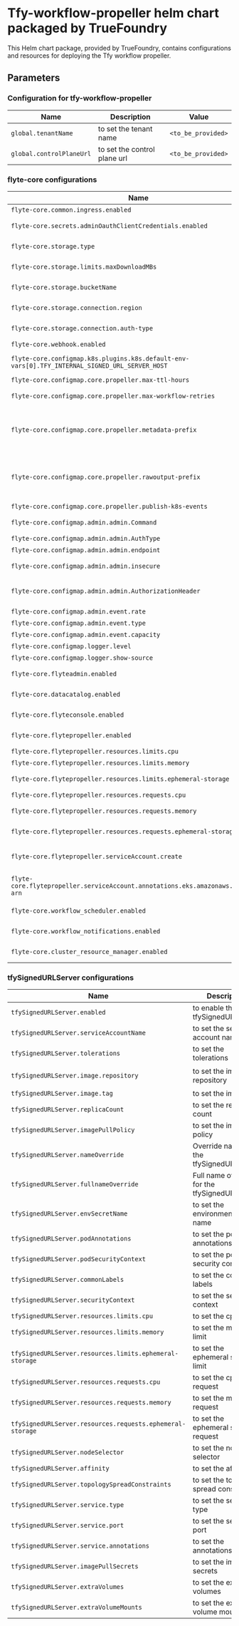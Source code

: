 # Tfy-workflow-propeller helm chart packaged by TrueFoundry

This Helm chart package, provided by TrueFoundry, contains configurations and resources for deploying the Tfy workflow propeller.              

## Parameters

### Configuration for tfy-workflow-propeller

| Name                     | Description                  | Value              |
| ------------------------ | ---------------------------- | ------------------ |
| `global.tenantName`      | to set the tenant name       | `<to_be_provided>` |
| `global.controlPlaneUrl` | to set the control plane url | `<to_be_provided>` |

### flyte-core configurations

| Name                                                                                           | Description                                                                                       | Value                                                                        |
| ---------------------------------------------------------------------------------------------- | ------------------------------------------------------------------------------------------------- | ---------------------------------------------------------------------------- |
| `flyte-core.common.ingress.enabled`                                                            | to enable the ingress                                                                             | `false`                                                                      |
| `flyte-core.secrets.adminOauthClientCredentials.enabled`                                       | to enable Oauth client credentials                                                                | `true`                                                                       |
| `flyte-core.storage.type`                                                                      | to define the storage type                                                                        | `<to_be_provided>`                                                           |
| `flyte-core.storage.limits.maxDownloadMBs`                                                     | to define the max download size                                                                   | `2`                                                                          |
| `flyte-core.storage.bucketName`                                                                | to define the storage bucket name                                                                 | `<to_be_provided>`                                                           |
| `flyte-core.storage.connection.region`                                                         | to define the storage connection region                                                           | `<to_be_provided>`                                                           |
| `flyte-core.storage.connection.auth-type`                                                      | to define the storage connection auth type                                                        | `<to_be_provided>`                                                           |
| `flyte-core.webhook.enabled`                                                                   | to enable the webhook                                                                             | `false`                                                                      |
| `flyte-core.configmap.k8s.plugins.k8s.default-env-vars[0].TFY_INTERNAL_SIGNED_URL_SERVER_HOST` | to set the signed url server host                                                                 | `http://tfy-signed-url-server.tfy-workflow-propeller.svc.cluster.local:3001` |
| `flyte-core.configmap.core.propeller.max-ttl-hours`                                            | to set the max ttl hours                                                                          | `1`                                                                          |
| `flyte-core.configmap.core.propeller.max-workflow-retries`                                     | to set the max workflow retries                                                                   | `5`                                                                          |
| `flyte-core.configmap.core.propeller.metadata-prefix`                                          | to set the storage uri path to set store the metadata, its values should be bucketName/metadata   | `<to_be_provided>/workflows/metadata`                                        |
| `flyte-core.configmap.core.propeller.rawoutput-prefix`                                         | to set the storage uri path to set store the raw output, its values should be bucketName/raw_data | `<to_be_provided>/workflows/raw_data`                                        |
| `flyte-core.configmap.core.propeller.publish-k8s-events`                                       | to publish kube events                                                                            | `true`                                                                       |
| `flyte-core.configmap.admin.admin.Command`                                                     | to set the external command                                                                       | `["echo","<to_be_provided>"]`                                                |
| `flyte-core.configmap.admin.admin.AuthType`                                                    | to set the auth type                                                                              | `ExternalCommand`                                                            |
| `flyte-core.configmap.admin.admin.endpoint`                                                    | to set the endpoint                                                                               | `<to_be_provided>`                                                           |
| `flyte-core.configmap.admin.admin.insecure`                                                    | to set the insecure flag                                                                          | `false`                                                                      |
| `flyte-core.configmap.admin.admin.AuthorizationHeader`                                         | to set the authorization header type                                                              | `authorization`                                                              |
| `flyte-core.configmap.admin.event.rate`                                                        | to set the rate                                                                                   | `500`                                                                        |
| `flyte-core.configmap.admin.event.type`                                                        | to set the type                                                                                   | `admin`                                                                      |
| `flyte-core.configmap.admin.event.capacity`                                                    | to set the capacity                                                                               | `100`                                                                        |
| `flyte-core.configmap.logger.level`                                                            | to set the log level                                                                              | `5`                                                                          |
| `flyte-core.configmap.logger.show-source`                                                      | to set the log format                                                                             | `true`                                                                       |
| `flyte-core.flyteadmin.enabled`                                                                | to enable the flyteadmin                                                                          | `false`                                                                      |
| `flyte-core.datacatalog.enabled`                                                               | to enable the datacatalog                                                                         | `false`                                                                      |
| `flyte-core.flyteconsole.enabled`                                                              | to enable the flyteconsole                                                                        | `false`                                                                      |
| `flyte-core.flytepropeller.enabled`                                                            | to enable the flytepropeller                                                                      | `true`                                                                       |
| `flyte-core.flytepropeller.resources.limits.cpu`                                               | to set the cpu limit                                                                              | `1`                                                                          |
| `flyte-core.flytepropeller.resources.limits.memory`                                            | to set the memory limit                                                                           | `800Mi`                                                                      |
| `flyte-core.flytepropeller.resources.limits.ephemeral-storage`                                 | to set the ephemeral storage limit                                                                | `2Gi`                                                                        |
| `flyte-core.flytepropeller.resources.requests.cpu`                                             | to set the cpu request                                                                            | `0.5`                                                                        |
| `flyte-core.flytepropeller.resources.requests.memory`                                          | to set the memory request                                                                         | `500Mi`                                                                      |
| `flyte-core.flytepropeller.resources.requests.ephemeral-storage`                               | to set the ephemeral storage request                                                              | `1Gi`                                                                        |
| `flyte-core.flytepropeller.serviceAccount.create`                                              | to configure whether to create the service account or not                                         | `true`                                                                       |
| `flyte-core.flytepropeller.serviceAccount.annotations.eks.amazonaws.com/role-arn`              | to set the role arn to access service account                                                     | `<to_be_provided>`                                                           |
| `flyte-core.workflow_scheduler.enabled`                                                        | to enable workflow scheduler                                                                      | `false`                                                                      |
| `flyte-core.workflow_notifications.enabled`                                                    | to enable the workflow notifications                                                              | `false`                                                                      |
| `flyte-core.cluster_resource_manager.enabled`                                                  | to enable the cluster resource manager                                                            | `false`                                                                      |

### tfySignedURLServer configurations

| Name                                                      | Description                                   | Value                                           |
| --------------------------------------------------------- | --------------------------------------------- | ----------------------------------------------- |
| `tfySignedURLServer.enabled`                              | to enable the tfySignedURLServer              | `true`                                          |
| `tfySignedURLServer.serviceAccountName`                   | to set the service account name               | `flytepropeller`                                |
| `tfySignedURLServer.tolerations`                          | to set the tolerations                        | `[]`                                            |
| `tfySignedURLServer.image.repository`                     | to set the image repository                   | `tfy.jfrog.io/tfy-images/tfy-signed-url-server` |
| `tfySignedURLServer.image.tag`                            | to set the image tag                          | `0.0.1`                                         |
| `tfySignedURLServer.replicaCount`                         | to set the replica count                      | `2`                                             |
| `tfySignedURLServer.imagePullPolicy`                      | to set the image pull policy                  | `IfNotPresent`                                  |
| `tfySignedURLServer.nameOverride`                         | Override name for the tfySignedURLServer      | `""`                                            |
| `tfySignedURLServer.fullnameOverride`                     | Full name override for the tfySignedURLServer | `""`                                            |
| `tfySignedURLServer.envSecretName`                        | to set the environment secret name            | `tfy-signed-url-server-env`                     |
| `tfySignedURLServer.podAnnotations`                       | to set the pod annotations                    | `{}`                                            |
| `tfySignedURLServer.podSecurityContext`                   | to set the pod security context               | `{}`                                            |
| `tfySignedURLServer.commonLabels`                         | to set the common labels                      | `{}`                                            |
| `tfySignedURLServer.securityContext`                      | to set the security context                   | `{}`                                            |
| `tfySignedURLServer.resources.limits.cpu`                 | to set the cpu limit                          | `100m`                                          |
| `tfySignedURLServer.resources.limits.memory`              | to set the memory limit                       | `200Mi`                                         |
| `tfySignedURLServer.resources.limits.ephemeral-storage`   | to set the ephemeral storage limit            | `256Mi`                                         |
| `tfySignedURLServer.resources.requests.cpu`               | to set the cpu request                        | `100m`                                          |
| `tfySignedURLServer.resources.requests.memory`            | to set the memory request                     | `100Mi`                                         |
| `tfySignedURLServer.resources.requests.ephemeral-storage` | to set the ephemeral storage request          | `128Mi`                                         |
| `tfySignedURLServer.nodeSelector`                         | to set the node selector                      | `{}`                                            |
| `tfySignedURLServer.affinity`                             | to set the affinity                           | `{}`                                            |
| `tfySignedURLServer.topologySpreadConstraints`            | to set the topology spread constraints        | `{}`                                            |
| `tfySignedURLServer.service.type`                         | to set the service type                       | `ClusterIP`                                     |
| `tfySignedURLServer.service.port`                         | to set the service port                       | `3001`                                          |
| `tfySignedURLServer.service.annotations`                  | to set the annotations                        | `{}`                                            |
| `tfySignedURLServer.imagePullSecrets`                     | to set the image pull secrets                 | `[]`                                            |
| `tfySignedURLServer.extraVolumes`                         | to set the extra volumes                      | `[]`                                            |
| `tfySignedURLServer.extraVolumeMounts`                    | to set the extra volume mounts                | `[]`                                            |
